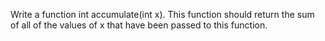 Write a function int accumulate(int x). This function should return the sum of all of the values of x that have been passed to this function.

